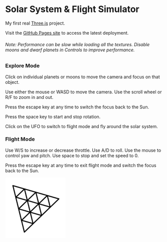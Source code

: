 # Solar System & Flight Simulator

My first real [Three.js](https://threejs.org/) project.

Visit the [GitHub Pages site](https://jarvisar.github.io/solar-system/) to access the latest deployment.

###### Note: Performance can be slow while loading all the textures. Disable moons and dwarf planets in Controls to improve performance.

### Explore Mode

Click on individual planets or moons to move the camera and focus on that object.

Use either the mouse or WASD to move the camera. Use the scroll wheel or R/F to zoom in and out.

Press the escape key at any time to switch the focus back to the Sun.

Press the space key to start and stop rotation.

Click on the UFO to switch to flight mode and fly around the solar system. 

### Flight Mode

Use W/S to increase or decrease throttle. Use A/D to roll. Use the mouse to control yaw and pitch. Use space to stop and set the speed to 0.

Press the escape key at any time to exit flight mode and switch the focus back to the Sun.

<p align="left">
  <img src="https://github.com/jarvisar/solar-system/blob/main/public/icon/android-chrome-192x192.png" alt="Three.js" title"Three.js">
</p>
